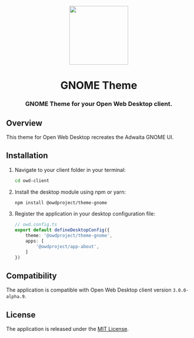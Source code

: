 <p align="center">
  <img width="160" height="160" src="https://avatars.githubusercontent.com/u/65117737?s=160&v=4" />
</p>
<h1 align="center">GNOME Theme</h1>
<h3 align="center">
  GNOME Theme for your Open Web Desktop client.
</h3>

## Overview

This theme for Open Web Desktop recreates the Adwaita GNOME UI.

## Installation

1.  Navigate to your client folder in your terminal:

    ```bash
    cd owd-client
    ```

2.  Install the desktop module using npm or yarn:

    ```bash
    npm install @owdproject/theme-gnome
    ```

3.  Register the application in your desktop configuration file:

    ```typescript
    // owd.config.ts
    export default defineDesktopConfig({
        theme: '@owdproject/theme-gnome',
        apps: [
            '@owdproject/app-about',
        ]
    })
    ```

## Compatibility

The application is compatible with Open Web Desktop client version `3.0.0-alpha.9`.

## License

The application is released under the [MIT License](LICENSE).